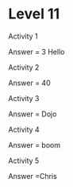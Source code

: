 # Level 11

Activity 1

Answer = 3 Hello

Activity 2 

Answer = 40

Activity 3

Answer = Dojo

Activity 4

Answer = boom

Activity 5

Answer =Chris
